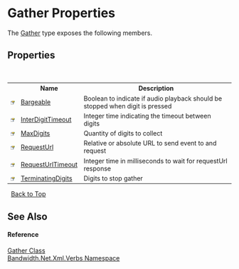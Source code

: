 ﻿# Gather Properties
 

The <a href ="T_Bandwidth_Net_Xml_Verbs_Gather.md">Gather</a> type exposes the following members.


## Properties
&nbsp;<table><tr><th></th><th>Name</th><th>Description</th></tr><tr><td>![Public property](media/pubproperty.gif "Public property")</td><td><a href ="P_Bandwidth_Net_Xml_Verbs_Gather_Bargeable.md">Bargeable</a></td><td>
Boolean to indicate if audio playback should be stopped when digit is pressed</td></tr><tr><td>![Public property](media/pubproperty.gif "Public property")</td><td><a href ="P_Bandwidth_Net_Xml_Verbs_Gather_InterDigitTimeout.md">InterDigitTimeout</a></td><td>
Integer time indicating the timeout between digits</td></tr><tr><td>![Public property](media/pubproperty.gif "Public property")</td><td><a href ="P_Bandwidth_Net_Xml_Verbs_Gather_MaxDigits.md">MaxDigits</a></td><td>
Quantity of digits to collect</td></tr><tr><td>![Public property](media/pubproperty.gif "Public property")</td><td><a href ="P_Bandwidth_Net_Xml_Verbs_Gather_RequestUrl.md">RequestUrl</a></td><td>
Relative or absolute URL to send event to and request</td></tr><tr><td>![Public property](media/pubproperty.gif "Public property")</td><td><a href ="P_Bandwidth_Net_Xml_Verbs_Gather_RequestUrlTimeout.md">RequestUrlTimeout</a></td><td>
Integer time in milliseconds to wait for requestUrl response</td></tr><tr><td>![Public property](media/pubproperty.gif "Public property")</td><td><a href ="P_Bandwidth_Net_Xml_Verbs_Gather_TerminatingDigits.md">TerminatingDigits</a></td><td>
Digits to stop gather</td></tr></table>&nbsp;
<a href="#gather-properties">Back to Top</a>

## See Also


#### Reference
<a href ="T_Bandwidth_Net_Xml_Verbs_Gather.md">Gather Class</a><br /><a href ="N_Bandwidth_Net_Xml_Verbs.md">Bandwidth.Net.Xml.Verbs Namespace</a><br />